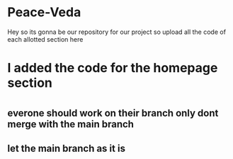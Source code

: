 # Peace-Veda
Hey so its gonna be our repository for our project so upload all the code of each allotted section here
<h1>I added the code for the homepage section<h1>
<h2>everone should work on their branch only dont merge with the main branch<h2>
<h2>let the main branch as it is <h2>